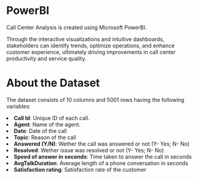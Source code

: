 # PowerBI

Call Center Analysis is created using Microsoft PowerBI. 

Through the interactive visualizations and intuitive dashboards, stakeholders can identify trends, optimize operations, and enhance customer experience, ultimately driving improvements in call center productivity and service quality.


# About the Dataset 

The dataset consists of 10 columns and 5001 rows having the following variables:
<li><b>Call Id</b>: Unique ID of each call. </li> 
<li><b>Agent</b>: Name of the agent. </li> 
<li><b>Date</b>: Date of the call </li>
<li><b>Topic</b>: Reason of the call </li>
<li><b>Answered (Y/N)</b>: Wether the call was answered or not (Y- Yes; N- No) </li> 
<li><b>Resolved</b>: Wether issue was resolved or not (Y- Yes; N- No)</li>
<li><b>Speed of answer in seconds</b>: Time taken to answer the call in seconds </li>
<li><b>AvgTalkDuration</b>: Average length of a phone conversation in seconds </li>
<li><b>Satisfaction rating</b>: Satisfaction rate of the customer </li>


						
